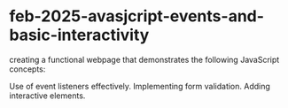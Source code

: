 # feb-2025-avasjcript-events-and-basic-interactivity
creating a functional webpage that demonstrates the following JavaScript concepts:

Use of event listeners effectively.
Implementing form validation.
Adding interactive elements.